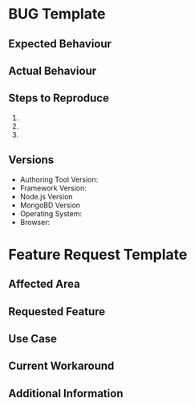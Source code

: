 # BUG Template

## Expected Behaviour

## Actual Behaviour

## Steps to Reproduce
1.
1.
1.

## Versions
  - Authoring Tool Version:
  - Framework Version:
  - Node.js Version
  - MongoBD Version
  - Operating System:
  - Browser:


# Feature Request Template

## Affected Area

## Requested Feature

## Use Case

## Current Workaround

## Additional Information
